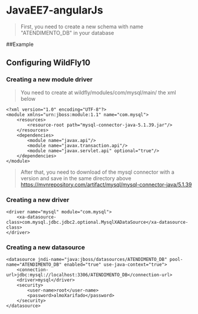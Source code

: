# JavaEE7-angularJs

> First, you need to create a new schema with name "ATENDIMENTO_DB" in your database

##Example 
## Configuring WildFly10

### Creating a new module driver

> You need to create at wildfly/modules/com/mysql/main/ the xml below

```
<?xml version="1.0" encoding="UTF-8"?>
<module xmlns="urn:jboss:module:1.1" name="com.mysql">
    <resources>
        <resource-root path="mysql-connector-java-5.1.39.jar"/>
    </resources>
    <dependencies>
        <module name="javax.api"/>
        <module name="javax.transaction.api"/>
        <module name="javax.servlet.api" optional="true"/>
    </dependencies>
</module>
```
> After that, you need to download of the mysql connector with a version and save in the same directory above
https://mvnrepository.com/artifact/mysql/mysql-connector-java/5.1.39

### Creating a new driver
```
<driver name="mysql" module="com.mysql">
    <xa-datasource-class>com.mysql.jdbc.jdbc2.optional.MysqlXADataSource</xa-datasource-class>
</driver>
```

### Creating a new datasource
```
<datasource jndi-name="java:jboss/datasources/ATENDIMENTO_DB" pool-name="ATENDIMENTO_DB" enabled="true" use-java-context="true">
    <connection-url>jdbc:mysql://localhost:3306/ATENDIMENTO_DB</connection-url>
    <driver>mysql</driver>
    <security>
        <user-name>root</user-name>
        <password>almoXarifado</password>
    </security>
</datasource>
```
